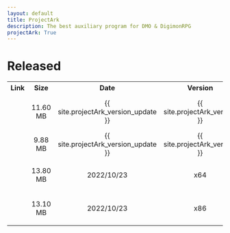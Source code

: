 ```yaml
---
layout: default
title: ProjectArk
description: The best auxiliary program for DMO & DigimonRPG
projectArk: True
---
```


<script>
  function myfunction(){
    var url="{{ site.fastgit_url }}";
    document.write("<a href=\""+url+"/projectArk/download/projectArk_installer.exe\">projectArk</a>");
  }
</script>
<h1>Released</h1>
<TABLE cellspacing ="1" cellpadding ="6" border = "0">
  <TR>
    <TH class="Title" align="center" width=auto>Link</TH>
    <TH class="Title" align="center" width=auto>Size</TH>
    <TH class="Title" align="center" width=auto>Date</TH>
    <TH class="Title" align="center" width=auto>Version</TH>
    <TH class="Title" align="center" width=auto>Description</TH>
  </TR>
  <TR>
    <TD class="Item" align="center">
      <!-- <A href= "/projectArk/download/projectArk_installer.exe">projectArk</A> -->
      <script type="text/javascript">
        var url="{{ site.fastgit_url }}";
        document.write("<a href=\""+url+"/projectArk/download/win11/ProjectArk_Installer.exe\">ProjectArk</a>");
      </script>
    </TD>
    <TD class="Item" align="center">11.60 MB</TD>
    <TD class="Item" align="center">{{ site.projectArk_version_update }}</TD>
    <TD class="Item" align="center">{{ site.projectArk_version }}</TD>
    <TD class="Item">Advanced, windows 10/11 supported</TD>
  </TR>
  <TR>
    <TD class="Item" align="center">
      <script type="text/javascript">
        var url="{{ site.fastgit_url }}";
        document.write("<a href=\""+url+"/projectArk/download/win7/ProjectArk_Installer.exe\">ProjectArk-win7</a>");
      </script>
    </TD>
    <TD class="Item" align="center">9.88 MB</TD>
    <TD class="Item" align="center">{{ site.projectArk_version_update }}</TD>
    <TD class="Item" align="center">{{ site.projectArk_version }}</TD>
    <TD class="Item">windows 7/10/11 supported</TD>
  </TR>
  <TR>
    <TD class="Item" align="center">
      <!-- <A href="/projectArk/download/vc++2015_redist.x64.exe">vc++2015_redist_x64</A> -->
      <script type="text/javascript">
        var url="{{ site.fastgit_url }}";
        document.write("<a href=\""+url+"/projectArk/download/vc++2015_redist.x64.exe\">vc++2015_redist_x64</a>");
      </script>
    </TD>
    <TD class="Item" align="center">13.80 MB</TD>
    <TD class="Item" align="center">2022/10/23</TD>
    <TD class="Item" align="center">x64</TD>
    <TD class="Item">安装此库修复程序启动错误</TD>
  </TR>
  <TR>
    <TD class="Item" align="center">
      <!-- <A href="/projectArk/download/vc++2015_redist.x86.exe">vc++2015_redist_x86</A> -->
      <script type="text/javascript">
        var url="{{ site.fastgit_url }}";
        document.write("<a href=\""+url+"/projectArk/download/vc++2015_redist.x86.exe\">vc++2015_redist_x86</a>");
      </script>
    </TD>
    <TD class="Item" align="center">13.10 MB</TD>
    <TD class="Item" align="center">2022/10/23</TD>
    <TD class="Item" align="center">x86</TD>
    <TD class="Item">安装此库修复程序启动错误</TD>
  </TR>
</TABLE>
<!-- <p>Password: Please <A href="/">contact author</a></p> -->
<!-- projectArk {{ site.projectArk_version }} -->
<!-- projectArk-VIP {{ site.projectArk_version }} -->